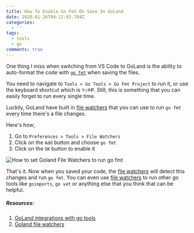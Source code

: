 ```yaml
---
title: How To Enable Go Fmt On Save In GoLand
date: 2020-01-26T04:12:02.784Z
categories:
  - ''
tags:
  - tools
  - go
comments: true
---
```

One thing I miss when switching from VS Code to GoLand is the ability to auto-format the code with [`go fmt`][1] when saving the files.

You need to navigate to `Tools > Go Tools > Go Fmt Project` to run it, or use the keyboard shortcut which is <kbd>⌥⇧⌘P</kbd>. Still, this is something that you can easily forget to run every single time.

Luckily, GoLand have built in [file watchers][2] that you can use to run `go fmt` every time there's a file changes.

Here's how;

1. Go to `Preferences > Tools > File Watchers`
2. Click on the `Add` button and choose `go fmt`
3. Click on the `OK` button to enable it 

![How to set Goland File Watchers to run go fmt](/images/uploads/goland-gofmt.png "How to set Goland File Watchers to run go fmt")

That's it. Now when you saved your code, the [file watchers][2] will detect this changes and run `go fmt`. You can even use [file watchers][2] to run other go tools like `goimports`, `go vet` or anything else that you think that can be helpful.

##### Resources:
1. [GoLand integrations with go tools][3]
2. [Goland file watchers][4]

[1]:https://golang.org/cmd/gofmt/
[2]:https://www.jetbrains.com/help/go/settings-tools-file-watchers.html
[3]:https://www.jetbrains.com/help/go/integration-with-go-tools.html
[4]:https://www.jetbrains.com/help/go/settings-tools-file-watchers.html
